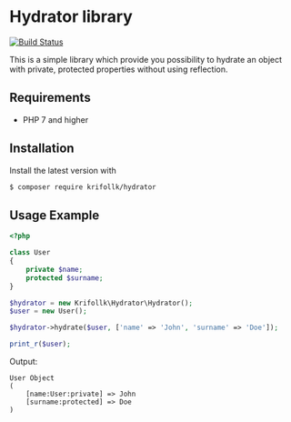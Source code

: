 # Hydrator library 
[![Build Status](https://travis-ci.org/Krifollk/hydrator.svg?branch=master)](https://travis-ci.org/Krifollk/hydrator)

This is a simple library which provide you possibility to hydrate an object with private, protected properties without using reflection.

## Requirements
- PHP 7 and higher

## Installation

Install the latest version with

```bash
$ composer require krifollk/hydrator
```

## Usage Example

```php
<?php

class User 
{
    private $name;
    protected $surname;
}

$hydrator = new Krifollk\Hydrator\Hydrator();
$user = new User();

$hydrator->hydrate($user, ['name' => 'John', 'surname' => 'Doe']);

print_r($user);

```
Output:

```
User Object
(
    [name:User:private] => John
    [surname:protected] => Doe
)

```
